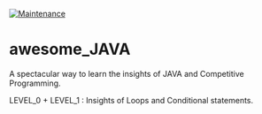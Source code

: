 [![Maintenance](https://img.shields.io/badge/Maintained%3F-Yes-green.svg)](https://GitHub.com/Naereen/StrapDown.js/graphs/commit-activity)


# awesome_JAVA
A spectacular way to learn the insights of JAVA and Competitive Programming.<br/>


LEVEL_0 + LEVEL_1 : Insights of Loops and Conditional statements.<br/>

